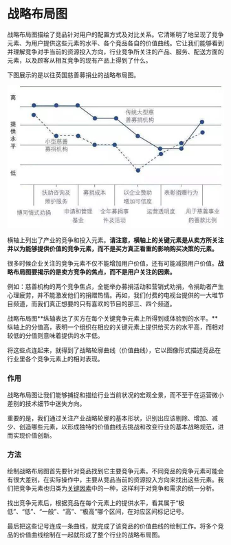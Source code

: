 # 战略布局图 #

战略布局图描绘了竞品针对用户的配置方式及对比关系。它清晰明了地呈现了竞争元素、为用户提供这些元素的水平、各个竞品各自的价值曲线。它让我们能够看到并理解竞争对手当前的资源投入方向，行业竞争所关注的产品、服务、配送方面的元素，以及顾客从相互竞争的现有产品上得到了什么。

下图展示的是以往英国慈善募捐业的战略布局图。

<p class="my-4d5 d-flex justify-content-center align-items-center">
<img src="images/strategy.jpg" />
</p>

横轴上列出了产业的竞争和投入元素。**请注意，横轴上的关键元素是从卖方所关注并以为能够提供价值的竞争元素，而不是买方真正看重的影响购买决策的元素。**

很多时候企业关注的竞争元素不仅不能增加用户价值，还有可能减损用户价值。**战略布局图要揭示的是卖方竞争的焦点，而不是用户关注的因素。**

例如：慈善机构的两个竞争焦点，全能举办募捐活动和营销式劝捐，令捐助者产生心理疲劳，并不能激发他们的捐赠热情。再如，我们付费的电视台提供的一大堆节目频道，而我们真正想要的只有喜欢的节目的那三、四个频道。

战略布局图**纵轴表达了买方在每个关键竞争元素上所得到或体验到的水平。**纵轴上的分值高，表明一个组织在相应的关键元素上提供给买方的水平高，而相对较低的分值则意味着提供的水平低。

将这些点连起来，就得到了战略轮廓曲线（价值曲线），它以图像形式描述竞品在行业里各个竞争元素上的相对表现。

### 作用 ###

战略布局图让我们能够捕捉和描绘行业当前状况的宏观全景，而不至于在运营微小差别的技术细节中迷失方向。

重要的是，我们通过关注产业战略轮廓的基本形状，识别出应该剔除、增加、减少、创造哪些元素，以形成独特的价值曲线去挑战和改变行业的基本战略规范，进而实现价值创新。

### 方法 ###

绘制战略布局图首先要针对竞品找到它主要竞争元素。不同竞品的竞争元素可能会有很大差别，在实际操作中，主要从竞品当前的资源投入方向来找出这些元素。我们把竞争元素也归类为[关键因素](demand/kf.md)中的一种，这样利于对竞争和需求的统一分析。

找出竞争元素后，根据竞品在每个元素上的提供水平，看其属于“极低”、“低”、“一般”、“高”、“极高”哪个区间，在对应区间标记记号。

最后把这些记号连成一条曲线，就完成了该竞品的价值曲线的绘制工作。将多个竞品的价值曲线绘制在一起就形成了整个行业的战略布局图。